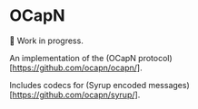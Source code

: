 
# OCapN

🚧 Work in progress.

An implementation of the (OCapN protocol)[https://github.com/ocapn/ocapn/].

Includes codecs for (Syrup encoded messages)[https://github.com/ocapn/syrup/].
